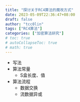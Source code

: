 ```yaml
---
title: "探讨关于RC4算法的魔改方式"
date: 2023-05-09T22:36:47+08:00
draft: false
author: "tcc0lin"
tags: ["RC4算法"]
categories: ["加密算法研究"]
# toc: true
# autoCollapseToc: true
# math: true
---
```


- 写法
- 算法常量
  - S盒长度、值
- 算法流程
  - 数据交换
  - 流数据异或